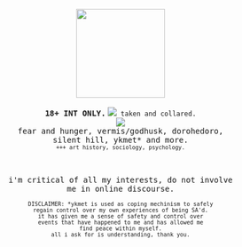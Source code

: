 <p align="center"><img src="https://sewerwolfx.neocities.org/graphics/graphics/gifs/14grey/60.gif" width="160"><br>
<br><b><samp>18+ INT ONLY.</samp></b>
<code><img src="https://files.catbox.moe/b415cn.webp"> taken and collared.</code>
<br>
<img src="https://files.catbox.moe/k0fn7y.png"><br>
<samp>fear and hunger, vermis/godhusk,
dorohedoro,<br>silent hill, ykmet* and more.</samp>
<br><sub><code>+++ art history, sociology, psychology.</code></sub></p>
<br>
<p align="center"><samp>i'm critical of all my interests,
do not involve <br>me in online discourse.</samp></p>



<p align="center"><sub><code>DISCLAIMER: *ykmet is used as coping mechinism to safely
regain control over my own experiences of being SA'd.
it has given me a sense of safety and control over
events that have happened to me and has allowed me
find peace within myself.
all i ask for is understanding, thank you.</code></sub>
<br>
</p>

